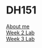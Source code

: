 # DH151
[About me](Week%201/aboutme.html)
<br>
[Week 2 Lab](Week%202/index.html)
<br>
[Week 3 Lab](Week%203/index.html)
